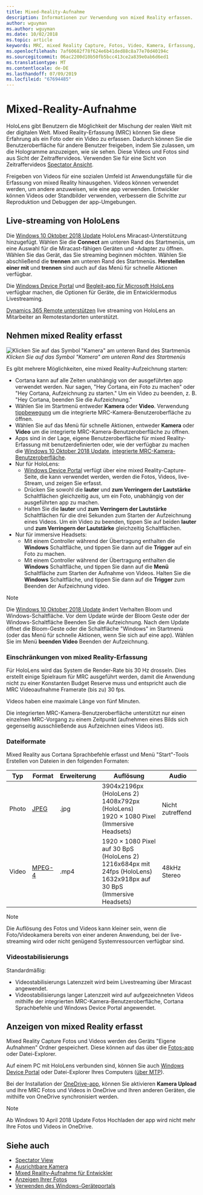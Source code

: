 ```yaml
---
title: Mixed-Reality-Aufnahme
description: Informationen zur Verwendung von mixed Reality erfassen.
author: wguyman
ms.author: wguyman
ms.date: 10/02/2018
ms.topic: article
keywords: MRC, mixed Reality Capture, Fotos, Video, Kamera, Erfassung, Nutzung, Stream, Livestream, demo
ms.openlocfilehash: 7af60682f78f624e6b41ded88c8a77e70d40194c
ms.sourcegitcommit: 06ac2200d10b50fb5bcc413ce2a839e0ab6d6ed1
ms.translationtype: MT
ms.contentlocale: de-DE
ms.lasthandoff: 07/09/2019
ms.locfileid: "67694485"
---
```

# <a name="mixed-reality-capture"></a>Mixed-Reality-Aufnahme

HoloLens gibt Benutzern die Möglichkeit der Mischung der realen Welt mit der digitalen Welt. Mixed Reality-Erfassung (MRC) können Sie diese Erfahrung als ein Foto oder ein Video zu erfassen. Dadurch können Sie die Benutzeroberfläche für andere Benutzer freigeben, indem Sie zulassen, um die Hologramme anzuzeigen, wie sie sehen. Diese Videos und Fotos sind aus Sicht der Zeitraffervideos. Verwenden Sie für eine Sicht von Zeitraffervideos [Spectator Ansicht](spectator-view.md).

Freigeben von Videos für eine sozialen Umfeld ist Anwendungsfälle für die Erfassung von mixed Reality hinausgehen. Videos können verwendet werden, um andere anzuweisen, wie eine app verwenden. Entwickler können Videos oder Standbilder verwenden, verbessern die Schritte zur Reproduktion und Debuggen der app-Umgebungen.

## <a name="live-streaming-from-hololens"></a>Live-streaming von HoloLens

Die [Windows 10 Oktober 2018 Update](release-notes-october-2018.md) HoloLens Miracast-Unterstützung hinzugefügt. Wählen Sie die **Connect** am unteren Rand des Startmenüs, um eine Auswahl für die Miracast-fähigen Geräten und -Adapter zu öffnen. Wählen Sie das Gerät, das Sie streaming beginnen möchten. Wählen Sie abschließend die **trennen** am unteren Rand des Startmenüs.  **Herstellen einer mit** und **trennen** sind auch auf das Menü für schnelle Aktionen verfügbar.

Die [Windows Device Portal](using-the-windows-device-portal.md) und [Begleit-app für Microsoft HoloLens](https://www.microsoft.com/store/productId/9NBLGGH4QWNX) verfügbar machen, die Optionen für Geräte, die im Entwicklermodus Livestreaming.

[Dynamics 365 Remote unterstützen](https://dynamics.microsoft.com/en-us/mixed-reality/remote-assist) live streaming von HoloLens an Mitarbeiter an Remotestandorten unterstützt.

## <a name="taking-mixed-reality-captures"></a>Nehmen mixed Reality erfasst

![Klicken Sie auf das Symbol "Kamera" am unteren Rand des Startmenüs](images/cameraiconinpins-300px.png)<br>
*Klicken Sie auf das Symbol "Kamera" am unteren Rand des Startmenüs*

Es gibt mehrere Möglichkeiten, eine mixed Reality-Aufzeichnung starten:
* Cortana kann auf alle Zeiten unabhängig von der ausgeführten app verwendet werden. Nur sagen, "Hey Cortana, ein Foto zu machen" oder "Hey Cortana, Aufzeichnung zu starten." Um ein Video zu beenden, z. B. "Hey Cortana, beenden Sie die Aufzeichnung."
* Wählen Sie im Startmenü entweder **Kamera** oder **Video**. Verwendung [tippbewegung](gestures.md#air-tap) um die integrierte MRC-Kamera-Benutzeroberfläche zu öffnen.
* Wählen Sie auf das Menü für schnelle Aktionen, entweder **Kamera** oder **Video** um die integrierte MRC-Kamera-Benutzeroberfläche zu öffnen.
* Apps sind in der Lage, eigene Benutzeroberfläche für mixed Reality-Erfassung mit benutzerdefinierten oder, wie der verfügbar zu machen die [Windows 10 Oktober 2018 Update](release-notes-october-2018.md), [integrierte MRC-Kamera-Benutzeroberfläche](mixed-reality-capture-for-developers.md).
* Nur für HoloLens: 
    * [Windows Device Portal](using-the-windows-device-portal.md) verfügt über eine mixed Reality-Capture-Seite, die kann verwendet werden, werden die Fotos, Videos, live-Stream, und zeigen Sie erfasst.
    * Drücken Sie sowohl die **lauter** und **zum Verringern der Lautstärke** Schaltflächen gleichzeitig aus, um ein Foto, unabhängig von der ausgeführten app zu machen.
    * Halten Sie die **lauter** und **zum Verringern der Lautstärke** Schaltflächen für die drei Sekunden zum Starten der Aufzeichnung eines Videos. Um ein Video zu beenden, tippen Sie auf beiden **lauter** und **zum Verringern der Lautstärke** gleichzeitig Schaltflächen.
* Nur für immersive Headsets: 
    * Mit einem Controller während der Übertragung enthalten die **Windows** Schaltfläche, und tippen Sie dann auf die **Trigger** auf ein Foto zu machen. 
    * Mit einem Controller während der Übertragung enthalten die **Windows** Schaltfläche, und tippen Sie dann auf die **Menü** Schaltfläche zum Starten der Aufnahme von Videos. Halten Sie die **Windows** Schaltfläche, und tippen Sie dann auf die **Trigger** zum Beenden der Aufzeichnung video.
    
>[!NOTE]
>Die [Windows 10 Oktober 2018 Update](release-notes-october-2018.md) ändert Verhalten Bloom und Windows-Schaltfläche. Vor dem Update würde der Bloom Geste oder der Windows-Schaltfläche Beenden Sie die Aufzeichnung. Nach dem Update öffnet die Bloom-Geste oder die Schaltfläche "Windows" im Startmenü (oder das Menü für schnelle Aktionen, wenn Sie sich auf eine app). Wählen Sie im Menü **beenden Video** Beenden der Aufzeichnung.

### <a name="limitations-of-mixed-reality-capture"></a>Einschränkungen von mixed Reality-Erfassung

Für HoloLens wird das System die Render-Rate bis 30 Hz drosseln. Dies erstellt einige Spielraum für MRC ausgeführt werden, damit die Anwendung nicht zu einer Konstanten Budget Reserve muss und entspricht auch die MRC Videoaufnahme Framerate (bis zu) 30 fps.

Videos haben eine maximale Länge von fünf Minuten.

Die integrierten MRC-Kamera-Benutzeroberfläche unterstützt nur einen einzelnen MRC-Vorgang zu einem Zeitpunkt (aufnehmen eines Bilds sich gegenseitig ausschließende aus Aufzeichnen eines Videos ist).

### <a name="file-formats"></a>Dateiformate

Mixed Reality aus Cortana Sprachbefehle erfasst und Menü "Start"-Tools Erstellen von Dateien in den folgenden Formaten:

|  Typ  |  Format  |  Erweiterung  |  Auflösung  |  Audio | 
|----------|----------|----------|----------|----------|
|  Photo  |  [JPEG](https://en.wikipedia.org/wiki/JPEG)  |  .jpg  |  3904x2196px (HoloLens 2)<br> 1408x792px (HoloLens)<br> 1920 × 1080 Pixel (Immersive Headsets) |  Nicht zutreffend | 
|  Video  |  [MPEG-4](https://en.wikipedia.org/wiki/MPEG-4)  |  .mp4  |  1920 × 1080 Pixel auf 30 BpS (HoloLens 2)<br> 1216x684px mit 24fps (HoloLens)<br> 1632x918px auf 30 BpS (Immersive Headsets) |  48kHz Stereo | 

>[!NOTE]
>Die Auflösung des Fotos und Videos kann kleiner sein, wenn die Foto/Videokamera bereits von einer anderen Anwendung, bei der live-streaming wird oder nicht genügend Systemressourcen verfügbar sind.

### <a name="video-stabilization"></a>Videostabilisierungs

Standardmäßig:
* Videostabilisierungs Latenzzeit wird beim Livestreaming über Miracast angewendet.
* Videostabilisierungs langer Latenzzeit wird auf aufgezeichneten Videos mithilfe der integrierten MRC-Kamera-Benutzeroberfläche, Cortana Sprachbefehle und Windows Device Portal angewendet.

## <a name="viewing-mixed-reality-captures"></a>Anzeigen von mixed Reality erfasst

Mixed Reality Capture Fotos und Videos werden des Geräts "Eigene Aufnahmen" Ordner gespeichert. Diese können auf das über die [Fotos-app](see-your-photos.md#photos-app) oder Datei-Explorer.

Auf einem PC mit HoloLens verbunden sind, können Sie auch [Windows Device Portal](using-the-windows-device-portal.md#mixed-reality-capture) oder Datei-Explorer Ihres Computers ([über MTP](release-notes-april-2018.md#new-features-for-hololens)).

Bei der Installation der [OneDrive-app](https://www.microsoft.com/p/onedrive/9wzdncrfj1p3), können Sie aktivieren **Kamera Upload** und Ihre MRC Fotos und Videos in OneDrive und Ihren anderen Geräten, die mithilfe von OneDrive synchronisiert werden.

>[!NOTE]
>Ab Windows 10 April 2018 Update Fotos Hochladen der app wird nicht mehr Ihre Fotos und Videos in OneDrive.

## <a name="see-also"></a>Siehe auch
* [Spectator View](spectator-view.md)
* [Ausrichtbare Kamera](locatable-camera.md)
* [Mixed Reality-Aufnahme für Entwickler](mixed-reality-capture-for-developers.md)
* [Anzeigen Ihrer Fotos](see-your-photos.md)
* [Verwenden des Windows-Geräteportals](using-the-windows-device-portal.md)
